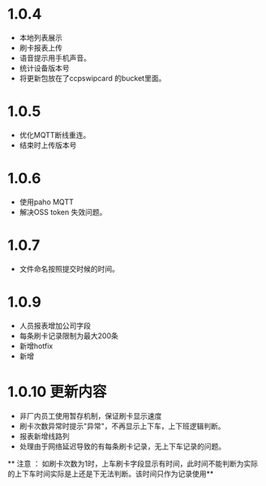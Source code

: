 # 1.0.4
* 本地列表展示
* 刷卡报表上传
* 语音提示用手机声音。
* 统计设备版本号
* 将更新包放在了ccpswipcard 的bucket里面。

# 1.0.5
* 优化MQTT断线重连。
* 结束时上传版本号

# 1.0.6
* 使用paho  MQTT
* 解决OSS token 失效问题。

# 1.0.7
* 文件命名按照提交时候的时间。

# 1.0.9
* 人员报表增加公司字段
* 每条刷卡记录限制为最大200条
* 新增hotfix
* 新增

# 1.0.10 更新内容
* 非厂内员工使用暂存机制，保证刷卡显示速度
* 刷卡次数异常时提示"异常"，不再显示上下车，上下班逻辑判断。
* 报表新增线路列
* 处理由于网络延迟导致的有每条刷卡记录，无上下车记录的问题。

** 注意 ：
如刷卡次数为1时，上车刷卡字段显示有时间，此时间不能判断为实际的上下车时间实际是上还是下无法判断。该时间只作为记录使用**
